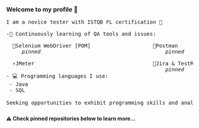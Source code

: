 ### Welcome to my profile 👋 
<pre>
I am a novice tester with ISTQB FL certification 📄
 
-🌱 Continuously learning of QA tools and issues:

  👾Selenium WebDriver [POM]                    🔎Postman
     <i>pinned</i>                                        <i>pinned</i>

  ⚡JMeter                                      💬Jira & TestRail
                                                   <i>pinned</i>
- 💻 Programming languages I use:
 - Java
 - SQL 
 
Seeking opportunities to exhibit programming skills and analytical mindset in a professional manner 💻💼
</pre>

#### ⚠️ Check pinned repositories below to learn more...
<!--
**anowacki10/anowacki10** is a ✨ _special_ ✨ repository because its `README.md` (this file) appears on your GitHub profile.

Here are some ideas to get you started:

- 🔭 I’m currently working on ...
- 🌱 I’m currently learning ...
- 👯 I’m looking to collaborate on ...
- 🤔 I’m looking for help with ...
- 💬 Ask me about ...
- 📫 How to reach me: ...
- 😄 Pronouns: ...
- ⚡ Fun fact: ...
-->
